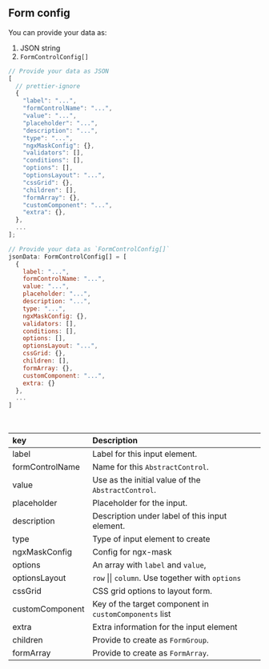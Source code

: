 ## Form config

You can provide your data as:

1. JSON string
2. `FormControlConfig[]`

<div class="multi-column" style="--column-count: 2">

```javascript
// Provide your data as JSON
[
  // prettier-ignore
  {
    "label": "...",
    "formControlName": "...",
    "value": "...",
    "placeholder": "...",
    "description": "...",
    "type": "...",
    "ngxMaskConfig": {},
    "validators": [],
    "conditions": [],
    "options": [],
    "optionsLayout": "...",
    "cssGrid": {},
    "children": [],
    "formArray": {},
    "customComponent": "...",
    "extra": {},
  },
  ...
];
```

```javascript
// Provide your data as `FormControlConfig[]`
jsonData: FormControlConfig[] = [
  {
    label: "...",
    formControlName: "...",
    value: "...",
    placeholder: "...",
    description: "...",
    type: "...",
    ngxMaskConfig: {},
    validators: [],
    conditions: [],
    options: [],
    optionsLayout: "...",
    cssGrid: {},
    children: [],
    formArray: {},
    customComponent: "...",
    extra: {}
  },
  ...
]
```

</div>

<br>

| key             | Description                                            |
| :-------------- | :----------------------------------------------------- |
| label           | Label for this input element.                          |
| formControlName | Name for this `AbstractControl`.                       |
| value           | Use as the initial value of the `AbstractControl`.     |
| placeholder     | Placeholder for the input.                             |
| description     | Description under label of this input element.         |
| type            | Type of input element to create                        |
| ngxMaskConfig   | Config for ngx-mask                                    |
| options         | An array with `label` and `value`,                     |
| optionsLayout   | `row` \|\| `column`. Use together with `options`       |
| cssGrid         | CSS grid options to layout form.                       |
| customComponent | Key of the target component in `customComponents` list |
| extra           | Extra information for the input element                |
| children        | Provide to create as `FormGroup`.                      |
| formArray       | Provide to create as `FormArray`.                      |
